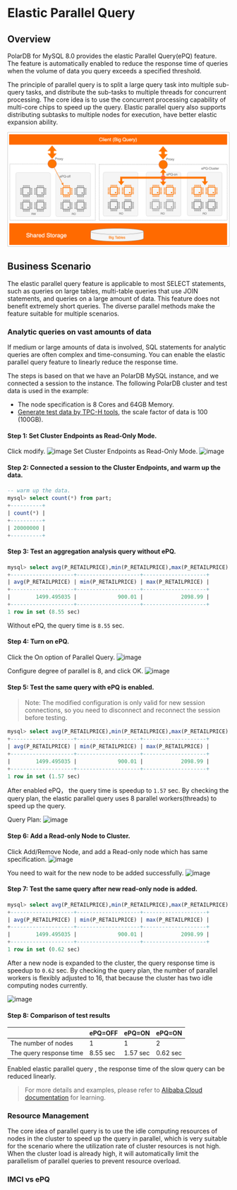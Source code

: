 
# Elastic Parallel Query
## Overview
PolarDB for MySQL 8.0 provides the elastic Parallel Query(ePQ) feature. The feature is automatically enabled to reduce the response time of queries when the volume of data you query exceeds a specified threshold.

The principle of parallel query is to split a large query task into multiple sub-query tasks, and distribute the sub-tasks to multiple threads for concurrent processing. The core idea is to use the concurrent processing capability of multi-core chips to speed up the query. Elastic parallel query also supports distributing subtasks to multiple nodes for execution, have better elastic expansion ability.

![overview](images/overview.png)


## Business Scenario
The elastic parallel query feature is applicable to most SELECT statements, such as queries on large tables, multi-table queries that use JOIN statements, and queries on a large amount of data. This feature does not benefit extremely short queries. The diverse parallel methods make the feature suitable for multiple scenarios.

### Analytic queries on vast amounts of data
If medium or large amounts of data is involved, SQL statements for analytic queries are often complex and time-consuming. You can enable the elastic parallel query feature to linearly reduce the response time.

The steps is based on that we have an PolarDB MySQL instance, and we connected a session to the instance.
The following PolarDB cluster and test data is used in the example:    
* The node specification is 8 Cores and 64GB Memory.
* [Generate test data by TPC-H tools](https://www.alibabacloud.com/help/en/polardb-for-mysql/latest/olap-performance-tests#section-eu0-9uo-dit), the scale factor of data is 100 (100GB).


#### Step 1: Set Cluster Endpoints as Read-Only Mode.
Click modify.
![image](https://user-images.githubusercontent.com/1224612/210136613-b7e55a1c-4743-4226-8bea-cd2fb70b3f33.png)
Set Cluster Endpoints as Read-Only Mode.
![image](https://user-images.githubusercontent.com/1224612/210136676-21f5b0ce-31f0-4e56-852c-20854e4defaa.png)

#### Step 2: Connected a session to the Cluster Endpoints, and warm up the data.

```SQL
-- warm up the data.
mysql> select count(*) from part;
+----------+
| count(*) |
+----------+
| 20000000 |
+----------+
```

#### Step 3: Test an aggregation analysis query without ePQ.

```SQL
mysql> select avg(P_RETAILPRICE),min(P_RETAILPRICE),max(P_RETAILPRICE) from part;
+--------------------+--------------------+--------------------+
| avg(P_RETAILPRICE) | min(P_RETAILPRICE) | max(P_RETAILPRICE) |
+--------------------+--------------------+--------------------+
|        1499.495035 |             900.01 |            2098.99 |
+--------------------+--------------------+--------------------+
1 row in set (8.55 sec)
```

Without ePQ, the query time is `8.55` sec.

#### Step 4: Turn on ePQ.
Click the On option of Parallel Query.
![image](https://user-images.githubusercontent.com/1224612/210137461-eab90191-c114-469b-81f9-368eb57da494.png)

Configure degree of parallel is 8, and click OK.
![image](https://user-images.githubusercontent.com/1224612/210137510-16cb716d-c9c2-4c34-8019-c83ff6f1f91b.png)


#### Step 5: Test the same query with ePQ is enabled.

> Note: The modified configuration is only valid for new session connections, so you need to disconnect and reconnect the session before testing.

```SQL
mysql> select avg(P_RETAILPRICE),min(P_RETAILPRICE),max(P_RETAILPRICE) from part;
+--------------------+--------------------+--------------------+
| avg(P_RETAILPRICE) | min(P_RETAILPRICE) | max(P_RETAILPRICE) |
+--------------------+--------------------+--------------------+
|        1499.495035 |             900.01 |            2098.99 |
+--------------------+--------------------+--------------------+
1 row in set (1.57 sec)
```

After enabled ePQ， the query time is speedup to `1.57` sec. By checking the query plan, the elastic parallel query uses 8 parallel workers(threads) to speed up the query.

Query Plan:
![image](https://user-images.githubusercontent.com/1224612/210137925-37ba9f4d-6ff2-4f18-b7d9-95f26de1076e.png)

#### Step 6: Add a Read-only Node to Cluster.
Click Add/Remove Node, and add a Read-only node which has same specification.
![image](https://user-images.githubusercontent.com/1224612/210138036-f6a1834e-1b88-491c-b14e-900bbeed48bf.png)

You need to wait for the new node to be added successfully.
![image](https://user-images.githubusercontent.com/1224612/210138228-37216e08-10ba-4b72-a12b-2650b17daea2.png)


#### Step 7: Test the same query after new read-only node is added.

```SQL
mysql> select avg(P_RETAILPRICE),min(P_RETAILPRICE),max(P_RETAILPRICE) from part;
+--------------------+--------------------+--------------------+
| avg(P_RETAILPRICE) | min(P_RETAILPRICE) | max(P_RETAILPRICE) |
+--------------------+--------------------+--------------------+
|        1499.495035 |             900.01 |            2098.99 |
+--------------------+--------------------+--------------------+
1 row in set (0.62 sec)
```

After a new node is expanded to the cluster, the query response time is speedup to `0.62` sec. By checking the query plan, the number of parallel workers is flexibly adjusted to 16, that because the cluster has two idle computing nodes currently.

![image](https://user-images.githubusercontent.com/1224612/210138619-ad76a582-bfad-4b34-afb1-41b4bcd278c8.png)

#### Step 8: Comparison of test results 
| | ePQ=OFF  | ePQ=ON | ePQ=ON
|--|-----------| -----| --------|
|The number of nodes | 1 | 1 | 2
|The query response time | 8.55 sec| 1.57 sec | 0.62 sec

Enabled elastic parallel query , the response time of the slow query can be reduced linearly.


> For more details and examples, please refer to [Alibaba Cloud documentation](https://www.alibabacloud.com/help/zh/polardb-for-mysql/latest/parallel-query-parallel-query) for learning. 


### Resource Management
The core idea of parallel query is to use the idle computing resources of nodes in the cluster to speed up the query in parallel, which is very suitable for the scenario where the utilization rate of cluster resources is not high. When the cluster load is already high, it will automatically limit the parallelism of parallel queries to prevent resource overload.

### IMCI vs ePQ
